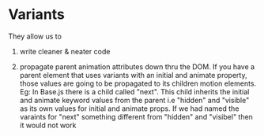 # Variants

They allow us to

1. write cleaner & neater code

2. propagate parent animation attributes down thru the DOM. If you have a parent element that uses variants with an initial and animate property, those values are going to be propagated to its children motion elements.
   Eg: In Base.js there is a child called "next". This child inherits the initial and animate keyword values from the parent i.e "hidden" and "visible" as its own values for initial and animate props. If we had named the varaints for "next" something different from "hidden" and "visibel" then it would not work
